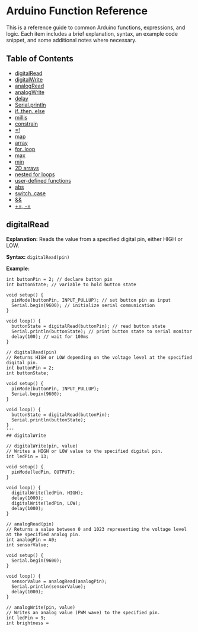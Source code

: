 # Arduino Function Reference

This is a reference guide to common Arduino functions, expressions, and logic. Each item includes a brief explanation, syntax, an example code snippet, and some additional notes where necessary.

## Table of Contents

- [digitalRead](#digitalread)
- [digitalWrite](#digitalwrite)
- [analogRead](#analogread)
- [analogWrite](#analogwrite)
- [delay](#delay)
- [Serial.println](#serialprintln)
- [if..then..else](#ifthenelse)
- [millis](#millis)
- [constrain](#constrain)
- [=!](#not-equal)
- [map](#map)
- [array](#array)
- [for..loop](#forloop)
- [max](#max)
- [min](#min)
- [2D arrays](#2d-arrays)
- [nested for loops](#nested-for-loops)
- [user-defined functions](#user-defined-functions)
- [abs](#abs)
- [switch..case](#switchcase)
- [&&](#and)
- [+=, -=](#increment-and-decrement)

## digitalRead

**Explanation:** Reads the value from a specified digital pin, either HIGH or LOW.

**Syntax:** `digitalRead(pin)`

**Example:**

```arduino
int buttonPin = 2; // declare button pin
int buttonState; // variable to hold button state

void setup() {
  pinMode(buttonPin, INPUT_PULLUP); // set button pin as input
  Serial.begin(9600); // initialize serial communication
}

void loop() {
  buttonState = digitalRead(buttonPin); // read button state
  Serial.println(buttonState); // print button state to serial monitor
  delay(100); // wait for 100ms
}

// digitalRead(pin)
// Returns HIGH or LOW depending on the voltage level at the specified digital pin.
int buttonPin = 2;
int buttonState;

void setup() {
  pinMode(buttonPin, INPUT_PULLUP);
  Serial.begin(9600);
}

void loop() {
  buttonState = digitalRead(buttonPin);
  Serial.println(buttonState);
}
'''
## digitalWrite

// digitalWrite(pin, value)
// Writes a HIGH or LOW value to the specified digital pin.
int ledPin = 13;

void setup() {
  pinMode(ledPin, OUTPUT);
}

void loop() {
  digitalWrite(ledPin, HIGH);
  delay(1000);
  digitalWrite(ledPin, LOW);
  delay(1000);
}

// analogRead(pin)
// Returns a value between 0 and 1023 representing the voltage level at the specified analog pin.
int analogPin = A0;
int sensorValue;

void setup() {
  Serial.begin(9600);
}

void loop() {
  sensorValue = analogRead(analogPin);
  Serial.println(sensorValue);
  delay(1000);
}

// analogWrite(pin, value)
// Writes an analog value (PWM wave) to the specified pin.
int ledPin = 9;
int brightness =
